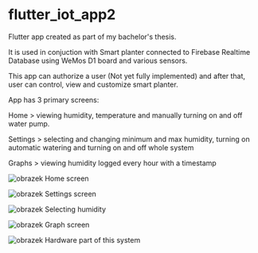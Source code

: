 # flutter_iot_app2

Flutter app created as part of my bachelor's thesis. 

It is used in conjuction with Smart planter connected to Firebase Realtime Database using WeMos D1 board and various sensors.

This app can authorize a user (Not yet fully implemented) and after that, user can control, view and customize smart planter.

App has 3 primary screens:

Home > viewing humidity, temperature and manually turning on and off water pump.

Settings > selecting and changing minimum and max humidity, turning on automatic watering and turning on and off whole system

Graphs > viewing humidity logged every hour with a timestamp

![obrazek](https://github.com/nico-magic/flutter-iot-planter-app/assets/93150987/38b04f41-91a6-49ab-b626-70ef1029c920)
Home screen

![obrazek](https://github.com/nico-magic/flutter-iot-planter-app/assets/93150987/ec14e0a1-4e35-4321-9fc4-17585a1a1ec4)
Settings screen

![obrazek](https://github.com/nico-magic/flutter-iot-planter-app/assets/93150987/fd89a2b3-e692-4d4c-932a-b07711ce3a6f)
Selecting humidity

![obrazek](https://github.com/nico-magic/flutter-iot-planter-app/assets/93150987/bba55db2-26e3-4381-b746-49bdd65e830c)
Graph screen

![obrazek](https://github.com/nico-magic/flutter-iot-planter-app/assets/93150987/c8ebef74-f2d9-4993-afe3-8badb4ace4fa)
Hardware part of this system
